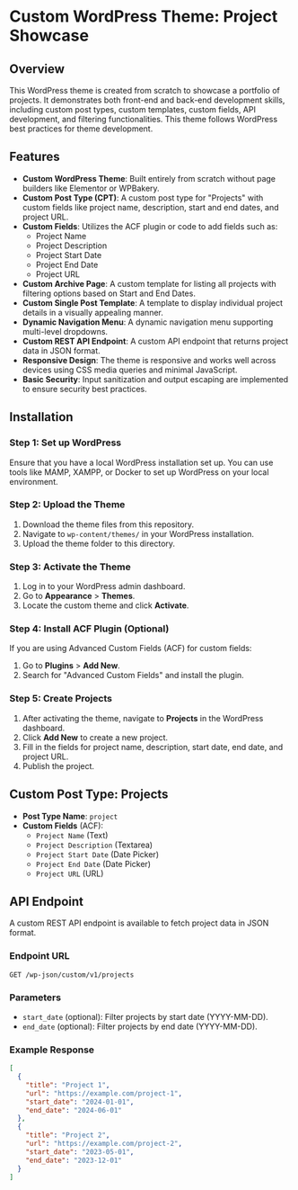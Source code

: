 # Custom WordPress Theme: Project Showcase

## Overview

This WordPress theme is created from scratch to showcase a portfolio of projects. It demonstrates both front-end and back-end development skills, including custom post types, custom templates, custom fields, API development, and filtering functionalities. This theme follows WordPress best practices for theme development.

## Features

- **Custom WordPress Theme**: Built entirely from scratch without page builders like Elementor or WPBakery.
- **Custom Post Type (CPT)**: A custom post type for "Projects" with custom fields like project name, description, start and end dates, and project URL.
- **Custom Fields**: Utilizes the ACF plugin or code to add fields such as:
  - Project Name
  - Project Description
  - Project Start Date
  - Project End Date
  - Project URL
- **Custom Archive Page**: A custom template for listing all projects with filtering options based on Start and End Dates.
- **Custom Single Post Template**: A template to display individual project details in a visually appealing manner.
- **Dynamic Navigation Menu**: A dynamic navigation menu supporting multi-level dropdowns.
- **Custom REST API Endpoint**: A custom API endpoint that returns project data in JSON format.
- **Responsive Design**: The theme is responsive and works well across devices using CSS media queries and minimal JavaScript.
- **Basic Security**: Input sanitization and output escaping are implemented to ensure security best practices.

## Installation

### Step 1: Set up WordPress

Ensure that you have a local WordPress installation set up. You can use tools like MAMP, XAMPP, or Docker to set up WordPress on your local environment.

### Step 2: Upload the Theme

1. Download the theme files from this repository.
2. Navigate to `wp-content/themes/` in your WordPress installation.
3. Upload the theme folder to this directory.

### Step 3: Activate the Theme

1. Log in to your WordPress admin dashboard.
2. Go to **Appearance** > **Themes**.
3. Locate the custom theme and click **Activate**.

### Step 4: Install ACF Plugin (Optional)

If you are using Advanced Custom Fields (ACF) for custom fields:
1. Go to **Plugins** > **Add New**.
2. Search for "Advanced Custom Fields" and install the plugin.

### Step 5: Create Projects

1. After activating the theme, navigate to **Projects** in the WordPress dashboard.
2. Click **Add New** to create a new project.
3. Fill in the fields for project name, description, start date, end date, and project URL.
4. Publish the project.

## Custom Post Type: Projects

- **Post Type Name**: `project`
- **Custom Fields** (ACF):
  - `Project Name` (Text)
  - `Project Description` (Textarea)
  - `Project Start Date` (Date Picker)
  - `Project End Date` (Date Picker)
  - `Project URL` (URL)

## API Endpoint

A custom REST API endpoint is available to fetch project data in JSON format.

### Endpoint URL

`GET /wp-json/custom/v1/projects`

### Parameters

- `start_date` (optional): Filter projects by start date (YYYY-MM-DD).
- `end_date` (optional): Filter projects by end date (YYYY-MM-DD).

### Example Response

```json
[
  {
    "title": "Project 1",
    "url": "https://example.com/project-1",
    "start_date": "2024-01-01",
    "end_date": "2024-06-01"
  },
  {
    "title": "Project 2",
    "url": "https://example.com/project-2",
    "start_date": "2023-05-01",
    "end_date": "2023-12-01"
  }
]
